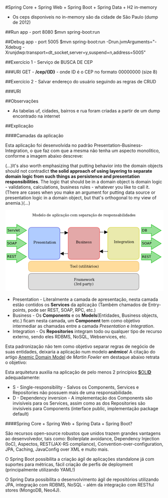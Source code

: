 #Spring Core + Spring Web + Spring Boot + Spring Data + H2 in-memory
* Os ceps disponiveis no in-memory são da cidade de São Paulo (dump de 2012)


##Run app - port 8080
$mvn spring-boot:run

##Debug app - port 5005
$mvn spring-boot:run -Drun.jvmArguments="-Xdebug -Xrunjdwp:transport=dt_socket,server=y,suspend=n,address=5005"


##Exercício 1 - Serviço de BUSCA DE CEP

###URI
GET - **/cep/{ID}** - onde ID é o CEP no formato 00000000 (size 8)

##Exercício 2 - Salvar endereço do usuário seguindo as regras de CRUD

###URI

##Observações
- As tabelas uf, cidades, bairros e rua foram criadas a partir de um dump encontrado na internet

##Explicação

####Camadas da aplicação

Esta aplicação foi desenvolvida no padrão Presentation-Business-Integration, o que faz com que a mesma não tenha um aspecto monolítico, conforme a imagem abaixo descreve:


(...)It's also worth emphasizing that putting behavior into the domain objects should not contradict **the solid approach of using layering to separate domain logic from such things as persistence and presentation responsibilities**. The logic that should be in a domain object is domain logic - validations, calculations, business rules - whatever you like to call it. (There are cases when you make an argument for putting data source or presentation logic in a domain object, but that's orthogonal to my view of anemia.)(...)

![](./readme/img/Diagrama-separacao.png)

-	Presentation - Literalmente a camada de apresentação, nesta camada estão contidos os **Services** da aplicação (Também chamados de Entry-points, pode ser REST, SOAP, RPC, etc.)
-	Business - Os **Components** e os **Models**(Entidades, Business objects, etc.) ficam nesta camada, um **Component** tem como objetivo intermediar as chamadas entre a camada *Presentation* e *Integration*.
-	Integration - Os **Repositories** integram todo ou qualquer tipo de recurso externo, sendo eles RDBMS, NoSQL, Webservices, etc.

Esta padronização não tem como objetivo separar regras de negócio de suas entidades, deixaria a aplicação num modelo **anêmico**! A citação do artigo [Anemic Domain Model](http://www.martinfowler.com/bliki/AnemicDomainModel.html) de *Martin Fowler* em destaque abaixo retrata o objetivo:

Esta arquitetura auxilia na aplicação de pelo menos 2 princípios [**S**OLI**D**](https://scotch.io/bar-talk/s-o-l-i-d-the-first-five-principles-of-object-oriented-design) adequadamente:
-	S - Single-responsibility - Salvos os Components, Services e Repositories não possuem mais de uma responsabilidade.
-	D - Dependency inversion - A implementação dos Components são invisíveis para os Services, assim como as dos Repositories são invisíveis para Components (interface public, implementação package default)

####Spring Core + Spring Web + Spring Data + Spring Boot?

São recursos open-source robustos que unidos trazem grandes vantagens ao desenvolvedor, tais como: Boilerplate avoidance, Dependency Injection (IoC), Aspectos, REST(JAX-RS compliance), Convention-over-configuration, JPA, Caching, JavaConfig over XML e muito mais.

O Spring Boot possibilita a criação ágil de aplicações standalone já com suportes para métricas, fácil criação de perfis de deployment (principalmente utilizando YAML!)

O Spring Data possibilita o desenvolvimento ágil de repositórios utilizando JPA, integração com RDBMS, NoSQL - além da integração com RESTful stores (MongoDB, Neo4J).
